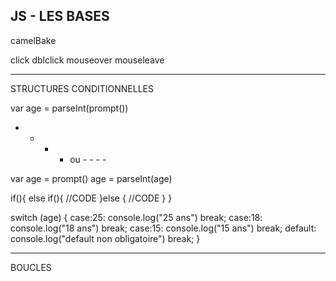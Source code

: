 JS - LES BASES
---------------------------------------------
camelBake


click
dblclick
mouseover
mouseleave

----------------------------------------------
STRUCTURES CONDITIONNELLES
<!-- Nous avons pour variable 'age' -->
var age = parseInt(prompt())
 - - - - ou - - - -
 <!-- autre manière de faire cette variable -->
var age = prompt()
age = parseInt(age) 


<!-- condition if -->
if(){
    else if(){
        //CODE
    }else {
        //CODE
    }
}
<!-- condition switch case -->
switch (age) {
    case:25:
        console.log("25 ans")
        break;
    case:18:
        console.log("18 ans")
        break;
    case:15:
        console.log("15 ans")
        break;
    default:
        console.log("default non obligatoire")
        break;
}

----------------------------------------------
BOUCLES
